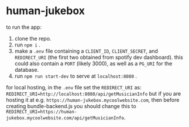 # human-jukebox

to run the app:

1. clone the repo.
1. run `npm i` .
1. make a `.env` file containing a `CLIENT_ID`, `CLIENT_SECRET`, and `REDIRECT_URI` (the first two obtained from spotify dev dashboard). this could also contain a `PORT` (likely 3000), as well as a `PG_URI` for the database.
1. run `npm run start-dev` to serve at `localhost:8080` .


for local hosting, in the `.env` file set the `REDIRECT_URI` as:
`REDIRECT_URI=http://localhost:8080/api/getMusicianInfo`
but if you are hosting it at e.g. `https://human-jukebox.mycoolwebsite.com`, then before creating bundle-backend.js you should change this to `REDIRECT_URI=https://human-jukebox.mycoolwebsite.com/api/getMusicianInfo`.